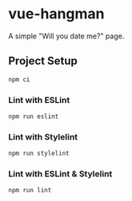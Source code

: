 # vue-hangman

A simple "Will you date me?" page.

## Project Setup

```sh
npm ci
```

### Lint with ESLint

```sh
npm run eslint
```

### Lint with Stylelint

```sh
npm run stylelint
```

### Lint with ESLint & Stylelint

```sh
npm run lint
```
